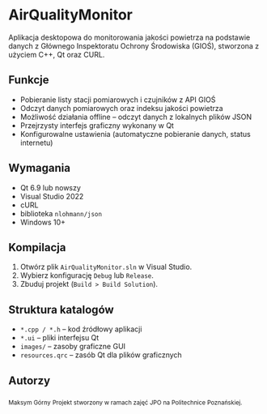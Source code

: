 # AirQualityMonitor

Aplikacja desktopowa do monitorowania jakości powietrza na podstawie danych z Głównego Inspektoratu Ochrony Środowiska (GIOŚ), stworzona z użyciem C++, Qt oraz CURL.

## Funkcje

- Pobieranie listy stacji pomiarowych i czujników z API GIOŚ
- Odczyt danych pomiarowych oraz indeksu jakości powietrza
- Możliwość działania offline – odczyt danych z lokalnych plików JSON
- Przejrzysty interfejs graficzny wykonany w Qt
- Konfigurowalne ustawienia (automatyczne pobieranie danych, status internetu)

## Wymagania

- Qt 6.9 lub nowszy
- Visual Studio 2022
- cURL
- biblioteka `nlohmann/json`
- Windows 10+

## Kompilacja

1. Otwórz plik `AirQualityMonitor.sln` w Visual Studio.
2. Wybierz konfigurację `Debug` lub `Release`.
3. Zbuduj projekt (`Build > Build Solution`).

## Struktura katalogów

- `*.cpp / *.h` – kod źródłowy aplikacji
- `*.ui` – pliki interfejsu Qt
- `images/` – zasoby graficzne GUI
- `resources.qrc` – zasób Qt dla plików graficznych

## Autorzy

<sub>Maksym Górny</sub>
<sub>Projekt stworzony w ramach zajęć JPO na Politechnice Poznańskiej.</sub>
